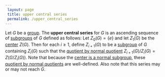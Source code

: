 ```yaml
---
 layout: page
 title: upper central series
 permalink: /upper_central_series
---
```

Let $G$ be a [group](https://defsmath.github.io/DefsMath/group). The **upper central series** for $G$ is an ascending sequence of [subgroups](https://defsmath.github.io/DefsMath/subgroup) of $G$ defined as follows: Let $Z_0(G) = \{e\}$ and let $Z_1(G)$ be the [center](https://defsmath.github.io/DefsMath/center_of_a_group) $Z(G)$. Then for each $i\geq 1$, define $Z_{i+1}(G)$ to be a [subgroup](https://defsmath.github.io/DefsMath/subgroup) of $G$ containing $Z_i(G)$ such that the [quotient by normal quotient](https://defsmath.github.io/DefsMath/quotient_by_normal_#########quotient) $Z_{i+1}(G)/Z_i(G) = Z(G/Z_i(G))$.  Note that because the [center is a normal subgroup](https://defsmath.github.io/DefsMath/center_is_a_normal_subgroup), these [quotient by normal quotients](https://defsmath.github.io/DefsMath/quotient_by_normal_#########quotients) are well-defined. Also note that this series may or may not reach $G$.

